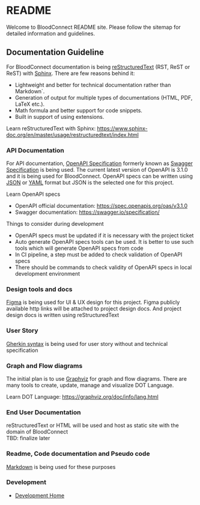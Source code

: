 # README

Welcome to BloodConnect README site. Please follow the sitemap for detailed information and guidelines.

## Documentation Guideline
For BloodConnect documentation is being [reStructuredText](https://en.wikipedia.org/wiki/ReStructuredText) (RST, ReST or ReST)
with [Sphinx](https://www.sphinx-doc.org/en/master/). There are few reasons behind it:

- Lightweight and better for technical documentation rather than Markdown`.
- Generation of output for multiple types of documentations (HTML, PDF, LaTeX etc.).
- Math formula and better support for code snippets.
- Built in support of using extensions.

Learn reStructuredText with Sphinx: https://www.sphinx-doc.org/en/master/usage/restructuredtext/index.html

### API Documentation
For API documentation, [OpenAPI Specification](https://www.openapis.org/) formerly known as [Swagger Specification](https://swagger.io/docs/specification/about/) is being used.
The current latest version of OpenAPI is 3.1.0 and it is being used for BloodConnect. OpenAPI specs can be written using [JSON](https://www.json.org/json-en.html) or [YAML](https://yaml.org/) format but JSON is the selected one for this project.    

Learn OpenAPI specs

- OpenAPI official documentation: https://spec.openapis.org/oas/v3.1.0
- Swagger documentation: https://swagger.io/specification/

Things to consider during development

- OpenAPI specs must be updated if it is necessary with the project ticket
- Auto generate OpenAPI specs tools can be used. It is better to use such tools which will generate OpenAPI specs from code
- In CI pipeline, a step must be added to check validation of OpenAPI specs
- There should be commands to check validity of OpenAPI specs in local development environment

### Design tools and docs
[Figma](https://www.figma.com/) is being used for UI & UX design for this project. Figma publicly available http links will be attached to project design docs.
And project design docs is written using reStructuredText

### User Story
[Gherkin syntax](https://cucumber.io/docs/gherkin/) is being used for user story without and technical specification

### Graph and Flow diagrams
The initial plan is to use [Graphviz](https://graphviz.org/) for graph and flow diagrams. There are many tools to create, update, manage and visualize 
DOT Language.    

Learn DOT Language: https://graphviz.org/doc/info/lang.html

### End User Documentation
reStructuredText or HTML will be used and host as static site with the domain of BloodConnect   
TBD: finalize later

### Readme, Code documentation and Pseudo code
[Markdown](https://www.markdownguide.org/)  is being used for these purposes

### Development
- [Development Home](./development/README.md)
